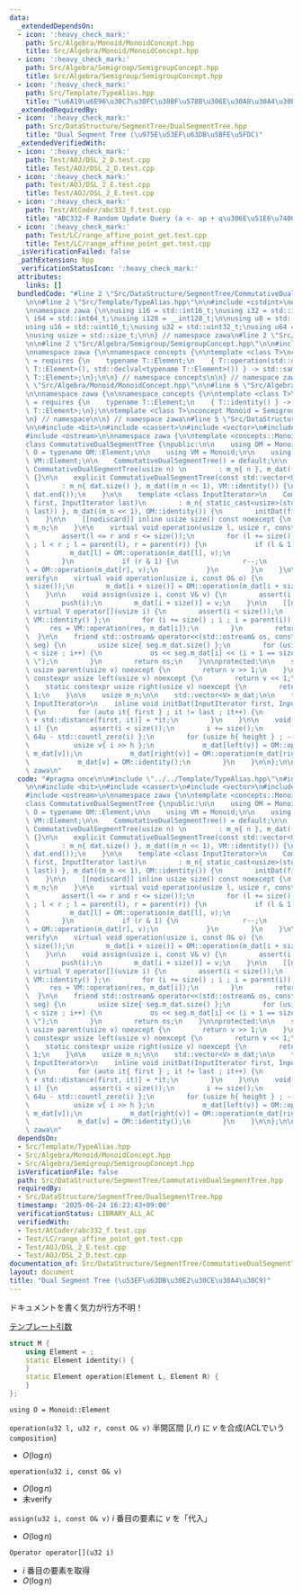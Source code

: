 ```yaml
---
data:
  _extendedDependsOn:
  - icon: ':heavy_check_mark:'
    path: Src/Algebra/Monoid/MonoidConcept.hpp
    title: Src/Algebra/Monoid/MonoidConcept.hpp
  - icon: ':heavy_check_mark:'
    path: Src/Algebra/Semigroup/SemigroupConcept.hpp
    title: Src/Algebra/Semigroup/SemigroupConcept.hpp
  - icon: ':heavy_check_mark:'
    path: Src/Template/TypeAlias.hpp
    title: "\u6A19\u6E96\u30C7\u30FC\u30BF\u578B\u306E\u30A8\u30A4\u30EA\u30A2\u30B9"
  _extendedRequiredBy:
  - icon: ':heavy_check_mark:'
    path: Src/DataStructure/SegmentTree/DualSegmentTree.hpp
    title: "Dual Segment Tree (\u975E\u53EF\u63DB\u5BFE\u5FDC)"
  _extendedVerifiedWith:
  - icon: ':heavy_check_mark:'
    path: Test/AOJ/DSL_2_D.test.cpp
    title: Test/AOJ/DSL_2_D.test.cpp
  - icon: ':heavy_check_mark:'
    path: Test/AOJ/DSL_2_E.test.cpp
    title: Test/AOJ/DSL_2_E.test.cpp
  - icon: ':heavy_check_mark:'
    path: Test/AtCoder/abc332_f.test.cpp
    title: "ABC332-F Random Update Query (a <- ap + q\u306E\u51E6\u7406)"
  - icon: ':heavy_check_mark:'
    path: Test/LC/range_affine_point_get.test.cpp
    title: Test/LC/range_affine_point_get.test.cpp
  _isVerificationFailed: false
  _pathExtension: hpp
  _verificationStatusIcon: ':heavy_check_mark:'
  attributes:
    links: []
  bundledCode: "#line 2 \"Src/DataStructure/SegmentTree/CommutativeDualSegmentTree.hpp\"\
    \n\n#line 2 \"Src/Template/TypeAlias.hpp\"\n\n#include <cstdint>\n#include <cstddef>\n\
    \nnamespace zawa {\n\nusing i16 = std::int16_t;\nusing i32 = std::int32_t;\nusing\
    \ i64 = std::int64_t;\nusing i128 = __int128_t;\n\nusing u8 = std::uint8_t;\n\
    using u16 = std::uint16_t;\nusing u32 = std::uint32_t;\nusing u64 = std::uint64_t;\n\
    \nusing usize = std::size_t;\n\n} // namespace zawa\n#line 2 \"Src/Algebra/Monoid/MonoidConcept.hpp\"\
    \n\n#line 2 \"Src/Algebra/Semigroup/SemigroupConcept.hpp\"\n\n#include <concepts>\n\
    \nnamespace zawa {\n\nnamespace concepts {\n\ntemplate <class T>\nconcept Semigroup\
    \ = requires {\n    typename T::Element;\n    { T::operation(std::declval<typename\
    \ T::Element>(), std::declval<typename T::Element>()) } -> std::same_as<typename\
    \ T::Element>;\n};\n\n} // namespace concepts\n\n} // namespace zawa\n#line 4\
    \ \"Src/Algebra/Monoid/MonoidConcept.hpp\"\n\n#line 6 \"Src/Algebra/Monoid/MonoidConcept.hpp\"\
    \n\nnamespace zawa {\n\nnamespace concepts {\n\ntemplate <class T>\nconcept Identitiable\
    \ = requires {\n    typename T::Element;\n    { T::identity() } -> std::same_as<typename\
    \ T::Element>;\n};\n\ntemplate <class T>\nconcept Monoid = Semigroup<T> and Identitiable<T>;\n\
    \n} // namespace\n\n} // namespace zawa\n#line 5 \"Src/DataStructure/SegmentTree/CommutativeDualSegmentTree.hpp\"\
    \n\n#include <bit>\n#include <cassert>\n#include <vector>\n#include <iterator>\n\
    #include <ostream>\n\nnamespace zawa {\n\ntemplate <concepts::Monoid Monoid>\n\
    class CommutativeDualSegmentTree {\npublic:\n\n    using OM = Monoid;\n\n    using\
    \ O = typename OM::Element;\n\n    using VM = Monoid;\n\n    using V = typename\
    \ VM::Element;\n\n    CommutativeDualSegmentTree() = default;\n\n    explicit\
    \ CommutativeDualSegmentTree(usize n) \n        : m_n{ n }, m_dat((n << 1), VM::identity())\
    \ {}\n\n    explicit CommutativeDualSegmentTree(const std::vector<O>& dat) \n\
    \        : m_n{ dat.size() }, m_dat((m_n << 1), VM::identity()) {\n        initDat(dat.begin(),\
    \ dat.end());\n    }\n\n    template <class InputIterator>\n    CommutativeDualSegmentTree(InputIterator\
    \ first, InputIterator last)\n        : m_n{ static_cast<usize>(std::distance(first,\
    \ last)) }, m_dat((m_n << 1), OM::identity()) {\n        initDat(first, last);\n\
    \    }\n\n    [[nodiscard]] inline usize size() const noexcept {\n        return\
    \ m_n;\n    }\n\n    virtual void operation(usize l, usize r, const O& v) {\n\
    \        assert(l <= r and r <= size());\n        for (l += size(), r += size()\
    \ ; l < r ; l = parent(l), r = parent(r)) {\n            if (l & 1) {\n      \
    \          m_dat[l] = OM::operation(m_dat[l], v);\n                l++;\n    \
    \        }\n            if (r & 1) {\n                r--;\n                m_dat[r]\
    \ = OM::operation(m_dat[r], v);\n            }\n        }\n    }\n\n    // \u672A\
    verify\n    virtual void operation(usize i, const O& o) {\n        assert(i <\
    \ size());\n        m_dat[i + size()] = OM::operation(m_dat[i + size()], o);\n\
    \    }\n\n    void assign(usize i, const V& v) {\n        assert(i < size());\n\
    \        push(i);\n        m_dat[i + size()] = v;\n    }\n\n    [[nodiscard]]\
    \ virtual V operator[](usize i) {\n        assert(i < size());\n        V res{\
    \ VM::identity() };\n        for (i += size() ; i ; i = parent(i)) {\n       \
    \     res = VM::operation(res, m_dat[i]);\n        }\n        return res;\n  \
    \  }\n\n    friend std::ostream& operator<<(std::ostream& os, const CommutativeDualSegmentTree\
    \ seg) {\n        usize size{ seg.m_dat.size() };\n        for (usize i{1} ; i\
    \ < size ; i++) {\n            os << seg.m_dat[i] << (i + 1 == size ? \"\" : \"\
    \ \");\n        }\n        return os;\n    }\n\nprotected:\n\n    static constexpr\
    \ usize parent(usize v) noexcept {\n        return v >> 1;\n    }\n\n    static\
    \ constexpr usize left(usize v) noexcept {\n        return v << 1;\n    }\n\n\
    \    static constexpr usize right(usize v) noexcept {\n        return v << 1 |\
    \ 1;\n    }\n\n    usize m_n;\n\n    std::vector<V> m_dat;\n\n    template <class\
    \ InputIterator>\n    inline void initDat(InputIterator first, InputIterator last)\
    \ {\n        for (auto it{ first } ; it != last ; it++) {\n            m_dat[size()\
    \ + std::distance(first, it)] = *it;\n        }\n    }\n\n    void push(usize\
    \ i) {\n        assert(i < size());\n        i += size();\n        usize height{\
    \ 64u - std::countl_zero(i) };\n        for (usize h{ height } ; --h ; ) {\n \
    \           usize v{ i >> h };\n            m_dat[left(v)] = OM::operation(m_dat[left(v)],\
    \ m_dat[v]);\n            m_dat[right(v)] = OM::operation(m_dat[right(v)], m_dat[v]);\n\
    \            m_dat[v] = OM::identity();\n        }\n    }\n\n};\n\n} // namespace\
    \ zawa\n"
  code: "#pragma once\n\n#include \"../../Template/TypeAlias.hpp\"\n#include \"../../Algebra/Monoid/MonoidConcept.hpp\"\
    \n\n#include <bit>\n#include <cassert>\n#include <vector>\n#include <iterator>\n\
    #include <ostream>\n\nnamespace zawa {\n\ntemplate <concepts::Monoid Monoid>\n\
    class CommutativeDualSegmentTree {\npublic:\n\n    using OM = Monoid;\n\n    using\
    \ O = typename OM::Element;\n\n    using VM = Monoid;\n\n    using V = typename\
    \ VM::Element;\n\n    CommutativeDualSegmentTree() = default;\n\n    explicit\
    \ CommutativeDualSegmentTree(usize n) \n        : m_n{ n }, m_dat((n << 1), VM::identity())\
    \ {}\n\n    explicit CommutativeDualSegmentTree(const std::vector<O>& dat) \n\
    \        : m_n{ dat.size() }, m_dat((m_n << 1), VM::identity()) {\n        initDat(dat.begin(),\
    \ dat.end());\n    }\n\n    template <class InputIterator>\n    CommutativeDualSegmentTree(InputIterator\
    \ first, InputIterator last)\n        : m_n{ static_cast<usize>(std::distance(first,\
    \ last)) }, m_dat((m_n << 1), OM::identity()) {\n        initDat(first, last);\n\
    \    }\n\n    [[nodiscard]] inline usize size() const noexcept {\n        return\
    \ m_n;\n    }\n\n    virtual void operation(usize l, usize r, const O& v) {\n\
    \        assert(l <= r and r <= size());\n        for (l += size(), r += size()\
    \ ; l < r ; l = parent(l), r = parent(r)) {\n            if (l & 1) {\n      \
    \          m_dat[l] = OM::operation(m_dat[l], v);\n                l++;\n    \
    \        }\n            if (r & 1) {\n                r--;\n                m_dat[r]\
    \ = OM::operation(m_dat[r], v);\n            }\n        }\n    }\n\n    // \u672A\
    verify\n    virtual void operation(usize i, const O& o) {\n        assert(i <\
    \ size());\n        m_dat[i + size()] = OM::operation(m_dat[i + size()], o);\n\
    \    }\n\n    void assign(usize i, const V& v) {\n        assert(i < size());\n\
    \        push(i);\n        m_dat[i + size()] = v;\n    }\n\n    [[nodiscard]]\
    \ virtual V operator[](usize i) {\n        assert(i < size());\n        V res{\
    \ VM::identity() };\n        for (i += size() ; i ; i = parent(i)) {\n       \
    \     res = VM::operation(res, m_dat[i]);\n        }\n        return res;\n  \
    \  }\n\n    friend std::ostream& operator<<(std::ostream& os, const CommutativeDualSegmentTree\
    \ seg) {\n        usize size{ seg.m_dat.size() };\n        for (usize i{1} ; i\
    \ < size ; i++) {\n            os << seg.m_dat[i] << (i + 1 == size ? \"\" : \"\
    \ \");\n        }\n        return os;\n    }\n\nprotected:\n\n    static constexpr\
    \ usize parent(usize v) noexcept {\n        return v >> 1;\n    }\n\n    static\
    \ constexpr usize left(usize v) noexcept {\n        return v << 1;\n    }\n\n\
    \    static constexpr usize right(usize v) noexcept {\n        return v << 1 |\
    \ 1;\n    }\n\n    usize m_n;\n\n    std::vector<V> m_dat;\n\n    template <class\
    \ InputIterator>\n    inline void initDat(InputIterator first, InputIterator last)\
    \ {\n        for (auto it{ first } ; it != last ; it++) {\n            m_dat[size()\
    \ + std::distance(first, it)] = *it;\n        }\n    }\n\n    void push(usize\
    \ i) {\n        assert(i < size());\n        i += size();\n        usize height{\
    \ 64u - std::countl_zero(i) };\n        for (usize h{ height } ; --h ; ) {\n \
    \           usize v{ i >> h };\n            m_dat[left(v)] = OM::operation(m_dat[left(v)],\
    \ m_dat[v]);\n            m_dat[right(v)] = OM::operation(m_dat[right(v)], m_dat[v]);\n\
    \            m_dat[v] = OM::identity();\n        }\n    }\n\n};\n\n} // namespace\
    \ zawa\n"
  dependsOn:
  - Src/Template/TypeAlias.hpp
  - Src/Algebra/Monoid/MonoidConcept.hpp
  - Src/Algebra/Semigroup/SemigroupConcept.hpp
  isVerificationFile: false
  path: Src/DataStructure/SegmentTree/CommutativeDualSegmentTree.hpp
  requiredBy:
  - Src/DataStructure/SegmentTree/DualSegmentTree.hpp
  timestamp: '2025-06-24 16:23:43+09:00'
  verificationStatus: LIBRARY_ALL_AC
  verifiedWith:
  - Test/AtCoder/abc332_f.test.cpp
  - Test/LC/range_affine_point_get.test.cpp
  - Test/AOJ/DSL_2_E.test.cpp
  - Test/AOJ/DSL_2_D.test.cpp
documentation_of: Src/DataStructure/SegmentTree/CommutativeDualSegmentTree.hpp
layout: document
title: "Dual Segment Tree (\u53EF\u63DB\u30E2\u30CE\u30A4\u30C9)"
---
```


ドキュメントを書く気力が行方不明！

[テンプレート引数](https://zawa-tin.github.io/cp-documentation/Docs/Appendix/Monoid.html)

```cpp
struct M {
    using Element = ;
    static Element identity() {
    }
    static Element operation(Element L, Element R) {
    }
};
```

`using O = Monoid::Element`

`operation(u32 l, u32 r, const O& v)` 半開区間 $[l, r)$ に $v$ を合成(ACLでいう`composition`)
- $O(\log n)$

`operation(u32 i, const O& v)` 
- $O(\log n)$
- 未verify

`assign(u32 i, const O& v)` $i$ 番目の要素に $v$ を「代入」
- $O(\log n)$

`Operator operator[](u32 i)`
- $i$ 番目の要素を取得
- $O(\log n)$
